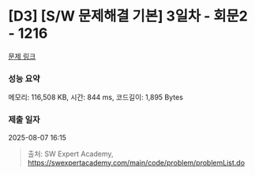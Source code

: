 # [D3] [S/W 문제해결 기본] 3일차 - 회문2 - 1216 

[문제 링크](https://swexpertacademy.com/main/code/problem/problemDetail.do?contestProbId=AV14Rq5aABUCFAYi) 

### 성능 요약

메모리: 116,508 KB, 시간: 844 ms, 코드길이: 1,895 Bytes

### 제출 일자

2025-08-07 16:15



> 출처: SW Expert Academy, https://swexpertacademy.com/main/code/problem/problemList.do